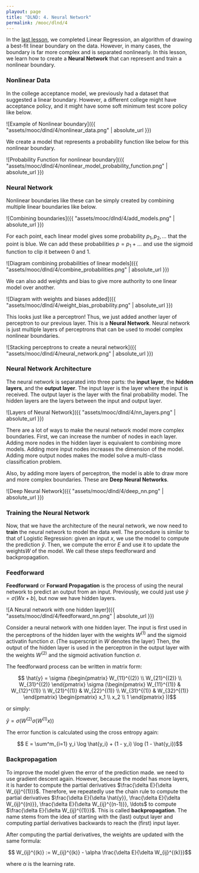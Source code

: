```yaml
---
playout: page
title: "DLND: 4. Neural Network"
permalink: /mooc/dlnd/4
---
```


In the [last lesson](/mooc/dlnd/3), we completed Linear Regression, an algorithm of drawing a best-fit linear boundary on the data. However, in many cases, the boundary is far more complex and is separated nonlinearly. In this lesson, we learn how to create a **Neural Network** that can represent and train a nonlinear boundary.

### Nonlinear Data

In the college acceptance model, we previously had a dataset that suggested a linear boundary. However, a different college might have acceptance policy, and it might have some soft minimum test score policy like below.

![Example of Nonlinear boundary]({{ "assets/mooc/dlnd/4/nonlinear_data.png" | absolute_url }})

We create a model that represents a probability function like below for this nonlinear boundary.

![Probability Function for nonlinear boundary]({{ "assets/mooc/dlnd/4/nonlinear_model_probability_function.png" | absolute_url }})

### Neural Network

Nonlinear boundaries like these can be simply created by combining multiple linear boundaries like below.

![Combining boundaries]({{ "assets/mooc/dlnd/4/add_models.png" | absolute_url }})

For each point, each linear model gives some probability $p_1, p_2, \ldots$ that the point is blue. We can add these probabilities $p = p_1 + \ldots$ and use the sigmoid function to clip it between 0 and 1.

![Diagram combining probabilities of linear models]({{ "assets/mooc/dlnd/4/combine_probabilities.png" | absolute_url }})

We can also add weights and bias to give more authority to one linear model over another.

![Diagram with weights and biases added]({{ "assets/mooc/dlnd/4/weight_bias_probability.png" | absolute_url }})

This looks just like a perceptron! Thus, we just added another layer of perceptron to our previous layer. This is a **Neural Network**. Neural network is just multiple layers of perceptrons that can be used to model complex nonlinear boundaries.

![Stacking perceptrons to create a neural network]({{ "assets/mooc/dlnd/4/neural_network.png" | absolute_url }})

### Neural Network Architecture

The neural network is separated into three parts: the **input layer**, the **hidden layers**, and the **output layer**. The input layer is the layer where the input is received. The output layer is the layer with the final probability model. The hidden layers are the layers between the input and output layer.

![Layers of Neural Network]({{ "assets/mooc/dlnd/4/nn_layers.png" | absolute_url }})

There are a lot of ways to make the neural network model more complex boundaries. First, we can increase the number of nodes in each layer. Adding more nodes in the hidden layer is equivalent to combining more models. Adding more input nodes increases the dimension of the model. Adding more output nodes makes the model solve a multi-class classification problem.

Also, by adding more layers of perceptron, the model is able to draw more and more complex boundaries. These are **Deep Neural Networks**.

![Deep Neural Network]({{ "assets/mooc/dlnd/4/deep_nn.png" | absolute_url }})

### Training the Neural Network

Now, that we have the architecture of the neural network, we now need to **train** the neural network to model the data well. The procedure is similar to that of Logistic Regression: given an input $x$, we use the model to compute the prediction $\hat{y}$. Then, we compute the error $E$ and use it to update the weights$W$ of the model. We call these steps feedforward and backpropagation.

### Feedforward

**Feedforward** or **Forward Propagation** is the process of using the neural network to predict an output from an input. Previously, we could just use $\hat{y} = \sigma(Wx + b)$, but now we have hidden layers.

![A Neural network with one hidden layer]({{ "assets/mooc/dlnd/4/feedforward_nn.png" | absolute_url }})

Consider a neural network with one hidden layer. The input is first used in the perceptrons of the hidden layer with the weights $W^{(1)}$ and the sigmoid activatin function $\sigma$. (The superscript in $W$ denotes the layer) Then, the output of the hidden layer is used in the perceptron in the output layer with the weights $W^{(2)}$ and the sigmoid activation function $\sigma$.

The feedforward process can be written in matrix form:

$$ \hat{y} = \sigma (\begin{pmatrix} W_{11}^{(2)} \\ W_{21}^{(2)} \\ W_{31}^{(2)} \end{pmatrix} \sigma (\begin{pmatrix} W_{11}^{(1)} & W_{12}^{(1)} \\ W_{21}^{(1)} & W_{22}^{(1)} \\ W_{31}^{(1)} & W_{32}^{(1)} \end{pmatrix} \begin{pmatrix} x_1 \\ x_2 \\ 1 \end{pmatrix} ))$$

or simply:

$\hat{y} = \sigma ( W^{(2)} \sigma (W^{(1)} x))$

The error function is calculated using the cross entropy again:

$$ E = \sum^m_{i=1} y_i \log \hat{y_i} + (1 - y_i) \log (1 - \hat{y_i})$$

### Backpropagation

To improve the model given the error of the prediction made. we need to use gradient descent again. However, because the model has more layers, it is harder to compute the partial derivatives $\frac{\delta E}{\delta W_{ij}^{(1)}}$. Therefore, we repeatedly use the chain rule to compute the partial derivatives $\frac{\delta E}{\delta \hat{y}}, \frac{\delta E}{\delta W_{ij}^{(n)}}, \frac{\delta E}{\delta W_{ij}^{(n-1)}}, \ldots$ to compute $\frac{\delta E}{\delta W_{ij}^{(1)}}$. This is called **backpropagation**. The name stems from the idea of starting with the (last) output layer and computing partial derivatives backwards to reach the (first) input layer.

After computing the partial derivatives, the weights are updated with the same formula:

$$ W_{ij}^{(k)} := W_{ij}^{(k)} - \alpha \frac{\delta E}{\delta W_{ij}^{(k)}}$$

where $\alpha$ is the learning rate.

